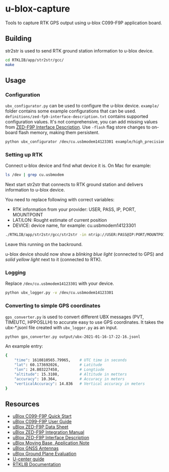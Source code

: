 # u-blox-capture

Tools to capture RTK GPS output using u-blox C099-F9P application board.

## Building

str2str is used to send RTK ground station information to u-blox device.

``` bash
cd RTKLIB/app/str2str/gcc/
make
```

## Usage

### Configuration

`ubx_configurator.py` can be used to configure the u-blox device. `example/` folder contains some example configurations that can be used. `definitions/zed-fp9-interface-description.txt` contains supported configuration values. It's not comprehensive, you can add missing values from [ZED-F9P Interface Description](https://www.u-blox.com/en/docs/UBX-18010854). Use `-flash` flag store changes to on-board flash memory, making them persistent.

``` bash
python ubx_configurator /dev/cu.usbmodem14123301 example/high_precision_gps_only.cfg
```

### Setting up RTK

Connect u-blox device and find what device it is. On Mac for example:
``` bash
ls /dev | grep cu.usbmodem
```

Next start str2str that connects to RTK ground station and delivers information to u-blox device.

You need to replace following with correct variables:
* RTK information from your provider: USER, PASS, IP, PORT, MOUNTPOINT
* LAT/LON: Rought estimate of current position
* DEVICE: device name, for example: cu.usbmodem14123301

``` bash
./RTKLIB/app/str2str/gcc/str2str -in ntrip://USER:PASS@IP:PORT/MOUNTPOINT -p LAT LON 0.0 -n 250 -out serial://DEVICE:460800:8:n:1
```

Leave this running on the backround.

u-blox device should now show a *blinking blue light* (connected to GPS) and *solid yellow light* next to it (connected to RTK).

### Logging

Replace `/dev/cu.usbmodem14123301` with your device.

``` bash
python ubx_logger.py -v /dev/cu.usbmodem14123301
```

### Converting to simple GPS coordinates

`gps_converter.py` is used to convert different UBX messages (PVT, TIMEUTC, HPPOSLLH) to accurate easy to use GPS coordinates. It takes the ubx-*.jsonl file created with `ubx_logger.py` as an input.

``` bash
python gps_converter.py output/ubx-2021-01-16-17-22-16.jsonl
```

An example entry:

``` bash
{
    "time": 1610810565.79965,    # UTC time in seconds
    "lat": 60.173692026,         # Latitude
    "lon": 24.803227458,         # Longtiude
    "altitude": 15.3108,         # Altitude in metters
    "accuracy": 10.364,          # Accuracy in meters
    "verticalAccuracy": 14.836   # Vertical accuracy in meters
}
```

## Resources

* [uBlox C099-F9P Quick Start](https://www.u-blox.com/en/docs/UBX-18052242)
* [uBlox C099-F9P User Guide](https://www.u-blox.com/en/docs/UBX-18055649)
* [uBlox ZED-F9P Data Sheet](https://www.u-blox.com/en/docs/UBX-17051259)
* [uBlox ZED-F9P Integration Manual](https://www.u-blox.com/sites/default/files/ZED-F9P_IntegrationManual_%28UBX-18010802%29.pdf)
* [uBlox ZED-F9P Interface Description](https://www.u-blox.com/en/docs/UBX-18010854)
* [uBlox Moving Base, Application Note](https://www.u-blox.com/sites/default/files/ZED-F9P-MovingBase_AppNote_%28UBX-19009093%29.pdf)
* [uBlox GNSS Antennas](https://www.u-blox.com/sites/default/files/products/documents/GNSS-Antennas_AppNote_%28UBX-15030289%29.pdf)
* [uBlox Ground Plane Evaluation](https://cdn.sparkfun.com/assets/0/c/0/1/c/AntennasForRTK_WhitePaper__UBX-16010559_.pdf)
* [U-center guide](https://www.u-blox.com/en/docs/UBX-13005250)
* [RTKLIB Documentation](http://www.rtklib.com/prog/manual_2.4.2.pdf)